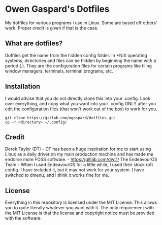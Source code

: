 # Owen Gaspard's Dotfiles

My dotfiles for various programs I use in Linux.  Some are based off others' work.  Proper credit is given if that is the case.

## What are dotfiles?
Dotfiles get the name from the hidden config folder.  In *NIX operating systems, directories and files can be hidden by beginning the name with a period (.).  They are the configuration files for certain programs like tiling window managers, terminals, terminal programs, etc.

## Installation
I would advise that you do not directly clone this into your .config.  Look over everything, and copy what you want into your .config ONLY after you edit the configuration files (that won't work out of the box) to work for you.
```
git clone https://gitlab.com/ogaspard/dotfiles.git
cp -r <directory> ~/.config/
```

## Credit
Derek Taylor (DT)
    - DT has been a huge inspiration for me to  start using Linux as a daily driver on my main  production machine and has made me endorse more FOSS software.
    - https://gitlab.com/dwt1/
The EndeavourOS Team
    - When I used EndeavourOS for a little while, I used their stock rofi config.  I have included it, but it may not work for your system.  I have switched to dmenu, and I think it works fine for me.
## License
Everything in this repository is licensed under the MIT License. This allows you to quite literally whatever you want with it. The only requirement with the MIT License is that the license and copyright notice must be provided with the software.
